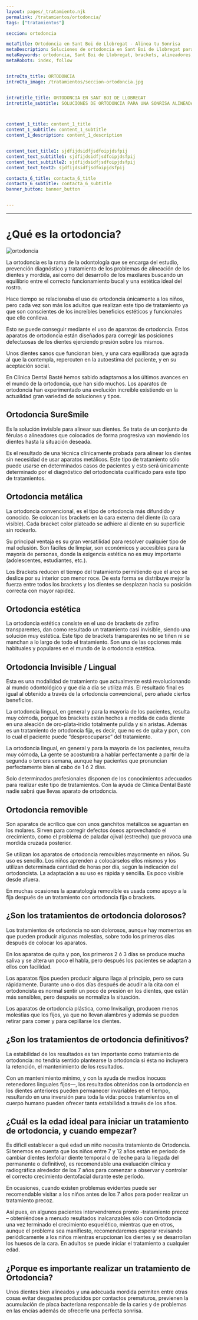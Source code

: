 ```yaml
---
layout: pages/_tratamiento.njk
permalink: /tratamientos/ortodoncia/
tags: ["tratamientos"]

seccion: ortodoncia

metaTitle: Ortodoncia en Sant Boi de Llobregat - Alinea tu Sonrisa
metaDescription: Soluciones de ortodoncia en Sant Boi de Llobregat para una sonrisa alineada y saludable. Tratamientos para todas las edades.
metaKeywords: ortodoncia, Sant Boi de Llobregat, brackets, alineadores, sonrisa
metaRobots: index, follow


introCta_title: ORTODONCIA
introCta_image: /tratamientos/seccion-ortodoncia.jpg


introtitle_title: ORTODONCIA EN SANT BOI DE LLOBREGAT
introtitle_subtitle: SOLUCIONES DE ORTODONCIA PARA UNA SONRISA ALINEADA Y SALUDABLE



content_1_title: content_1_title
content_1_subtitle: content_1_subtitle
content_1_description: content_1_description


content_text_title1: sjdfijdsidfjsdfoipjdsfpij
content_text_subtitle1: sjdfijdsidfjsdfoipjdsfpij
content_text_subtitle2: sjdfijdsidfjsdfoipjdsfpij
content_text_text2: sjdfijdsidfjsdfoipjdsfpij

contacta_6_title: contacta_6_title
contacta_6_subtitle: contacta_6_subtitle
banner_button: banner_button


---
```


___

# ¿Qué es la ortodoncia?


![ortodoncia](/assets/static/images/ortodoncia.jpg)

La ortodoncia es la rama de la odontología que se encarga del estudio, prevención diagnóstico y tratamiento de los problemas de alineación de los dientes y mordida, así como del desarrollo de los maxilares buscando un equilibrio entre el correcto funcionamiento bucal y una estética ideal del rostro.

Hace tiempo se relacionaba el uso de ortodoncia únicamente a los niños, pero cada vez son más los adultos que realizan este tipo de tratamiento ya que son conscientes de los increíbles beneficios estéticos y funcionales que ello conlleva.

Esto se puede conseguir mediante el uso de aparatos de ortodoncia. Estos aparatos de ortodoncia están diseñados para corregir las posiciones defectuosas de los dientes ejerciendo presión sobre los mismos.

Unos dientes sanos que funcionan bien, y una cara equilibrada que agrada al que la contempla, repercuten en la autoestima del paciente, y en su aceptación social.

En Clínica Dental Basté hemos sabido adaptarnos a los últimos avances en el mundo de la ortodoncia, que han sido muchos. Los aparatos de ortodoncia han experimentado una evolución increíble existiendo en la actualidad gran variedad de soluciones y tipos.


## Ortodoncia SureSmile

Es la solución invisible para alinear sus dientes. Se trata de un conjunto de férulas o alineadores que colocados de forma progresiva van moviendo los dientes hasta la situación deseada.

Es el resultado de una técnica clínicamente probada para alinear los dientes sin necesidad de usar aparatos metálicos. Este tipo de tratamiento sólo puede usarse en determinados casos de pacientes y esto será únicamente determinado por el diagnóstico del ortodoncista cualificado para este tipo de tratamientos.

## Ortodoncia metálica

La ortodoncia convencional, es el tipo de ortodoncia más difundido y conocido. Se colocan los brackets en la cara externa del diente (la cara visible). Cada bracket color plateado se adhiere al diente en su superficie sin rodearlo.

Su principal ventaja es su gran versatilidad para resolver cualquier tipo de mal oclusión. Son fáciles de limpiar, son económicos y accesibles para la mayoría de personas, donde la exigencia estética no es muy importante (adolescentes, estudiantes, etc.).

Los Brackets reducen el tiempo del tratamiento permitiendo que el arco se deslice por su interior con menor roce. De esta forma se distribuye mejor la fuerza entre todos los brackets y los dientes se desplazan hacia su posición correcta con mayor rapidez.

## Ortodoncia estética

La ortodoncia estética consiste en el uso de brackets de zafiro transparentes, dan como resultado un tratamiento casi invisible, siendo una solución muy estética. Este tipo de brackets transparentes no se tiñen ni se manchan a lo largo de todo el tratamiento. Son una de las opciones más habituales y populares en el mundo de la ortodoncia estética.

## Ortodoncia Invisible / Lingual

Esta es una modalidad de tratamiento que actualmente está revolucionando al mundo odontológico y que día a día se utiliza más. El resultado final es igual al obtenido a través de la ortodoncia convencional, pero añade ciertos beneficios.

La ortodoncia lingual, en general y para la mayoría de los pacientes, resulta muy cómoda, porque los brackets están hechos a medida de cada diente en una aleación de oro-plata-iridio totalmente pulida y sin aristas. Además es un tratamiento de ortodoncia fija, es decir, que no es de quita y pon, con lo cual el paciente puede “despreocuparse” del tratamiento.

La ortodoncia lingual, en general y para la mayoría de los pacientes, resulta muy cómoda, La gente se acostumbra a hablar perfectamente a partir de la segunda o tercera semana, aunque hay pacientes que pronuncian perfectamente bien al cabo de 1 ó 2 días.

Solo determinados profesionales disponen de los conocimientos adecuados para realizar este tipo de tratamientos. Con la ayuda de Clínica Dental Basté nadie sabrá que llevas aparato de ortodoncia.

## Ortodoncia removible

Son aparatos de acrílico que con unos ganchitos metálicos se aguantan en los molares. Sirven para corregir defectos óseos aprovechando el crecimiento, como el problema de paladar ojival (estrecho) que provoca una mordida cruzada posterior.

Se utilizan los aparatos de ortodoncia removibles mayormente en niños. Su uso es sencillo. Los niños aprenden a colocárselos ellos mismos y los utilizan determinada cantidad de horas por día, según la indicación del ortodoncista. La adaptación a su uso es rápida y sencilla. Es poco visible desde afuera.

En muchas ocasiones la aparatología removible es usada como apoyo a la fija después de un tratamiento con ortodoncia fija o brackets.

## ¿Son los tratamientos de ortodoncia dolorosos?

Los tratamientos de ortodoncia no son dolorosos, aunque hay momentos en que pueden producir algunas molestias, sobre todo los primeros días después de colocar los aparatos.

En los aparatos de quita y pon, los primeros 2 ó 3 días se produce mucha saliva y se altera un poco el habla, pero después los pacientes se adaptan a ellos con facilidad.

Los aparatos fijos pueden producir alguna llaga al principio, pero se cura rápidamente. Durante uno o dos días después de acudir a la cita con el ortodoncista es normal sentir un poco de presión en los dientes, que están más sensibles, pero después se normaliza la situación.

Los aparatos de ortodoncia plástica, como Invisalign, producen menos molestias que los fijos, ya que no llevan alambres y además se pueden retirar para comer y para cepillarse los dientes.

## ¿Son los tratamientos de ortodoncia definitivos?

La estabilidad de los resultados es tan importante como tratamiento de ortodoncia: no tendría sentido plantearse la ortodoncia si ésta no incluyera la retención, el mantenimiento de los resultados.

Con un mantenimiento mínimo, y con la ayuda de medios inocuos retenedores linguales fijos—, los resultados obtenidos con la ortodoncia en los dientes anteriores pueden permanecer invariables en el tiempo, resultando en una inversión para toda la vida: pocos tratamientos en el cuerpo humano pueden ofrecer tanta estabilidad a través de los años.

## ¿Cuál es la edad ideal para iniciar un tratamiento de ortodoncia, y cuando empezar?

Es difícil establecer a qué edad un niño necesita tratamiento de Ortodoncia. Si tenemos en cuenta que los niños entre 7 y 12 años están en periodo de cambiar dientes (exfoliar diente temporal o de leche para la llegada del permanente o definitivo), es recomendable una evaluación clínica y radiográfica alrededor de los 7 años para comenzar a observar y controlar el correcto crecimiento dentofacial durante este período.

En ocasiones, cuando existen problemas evidentes puede ser recomendable visitar a los niños antes de los 7 años para poder realizar un tratamiento precoz.

Así pues, en algunos pacientes intervendremos pronto -tratamiento precoz – obteniéndose a menudo resultados inalcanzables sólo con Ortodoncia una vez terminado el crecimiento esquelético, mientras que en otros, aunque el problema sea manifiesto, recomendaremos esperar revisando periódicamente a los niños mientras erupcionan los dientes y se desarrollan los huesos de la cara. En adultos se puede iniciar el tratamiento a cualquier edad.

## ¿Porque es importante realizar un tratamiento de Ortodoncia?

Unos dientes bien alineados y una adecuada mordida permiten entre otras cosas evitar desgastes producidos por contactos prematuros, previenen la acumulación de placa bacteriana responsable de la caries y de problemas en las encías además de ofrecerle una perfecta sonrisa.

